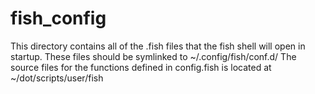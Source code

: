 # fish_config

This directory contains all of the .fish files that the fish shell will open in startup. These files should be symlinked to ~/.config/fish/conf.d/ The source files for the functions defined in config.fish is located at ~/dot/scripts/user/fish
